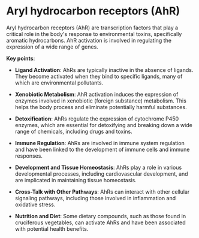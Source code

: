 # Aryl hydrocarbon receptors (AhR)

Aryl hydrocarbon receptors (AhR) are transcription factors that play a critical role in the body's response to environmental toxins, specifically aromatic hydrocarbons. AhR activation is involved in regulating the expression of a wide range of genes.

**Key points**:

* **Ligand Activation**: AhRs are typically inactive in the absence of ligands. They become activated when they bind to specific ligands, many of which are environmental pollutants.

* **Xenobiotic Metabolism**: AhR activation induces the expression of enzymes involved in xenobiotic (foreign substance) metabolism. This helps the body process and eliminate potentially harmful substances.

* **Detoxification**: AhRs regulate the expression of cytochrome P450 enzymes, which are essential for detoxifying and breaking down a wide range of chemicals, including drugs and toxins.

* **Immune Regulation**: AhRs are involved in immune system regulation and have been linked to the development of immune cells and immune responses.

* **Development and Tissue Homeostasis**: AhRs play a role in various developmental processes, including cardiovascular development, and are implicated in maintaining tissue homeostasis.

* **Cross-Talk with Other Pathways**: AhRs can interact with other cellular signaling pathways, including those involved in inflammation and oxidative stress.

* **Nutrition and Diet**: Some dietary compounds, such as those found in cruciferous vegetables, can activate AhRs and have been associated with potential health benefits.
